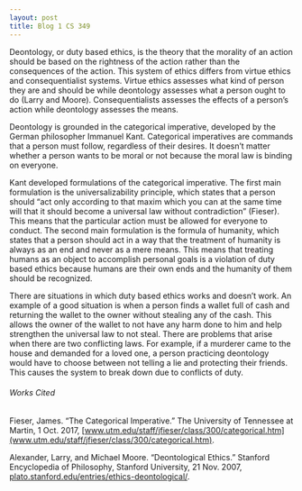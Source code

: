 ```yaml
---
layout: post
title: Blog 1 CS 349
---
```


Deontology, or duty based ethics, is the theory that the morality of an action should be based on the rightness of the action rather than the consequences of the action. This system of ethics differs from virtue ethics and consequentialist systems. Virtue ethics assesses what kind of person they are and should be while deontology assesses what a person ought to do (Larry and Moore). Consequentialists assesses the effects of a person’s action while deontology assesses the means.

Deontology is grounded in the categorical imperative, developed by the German philosopher Immanuel Kant. Categorical imperatives are commands that a person must follow, regardless of their desires. It doesn’t matter whether a person wants to be moral or not because the moral law is binding on everyone. 

Kant developed formulations of the categorical imperative. The first main formulation is the universalizability principle, which states that a person should “act only according to that maxim which you can at the same time will that it should become a universal law without contradiction” (Fieser). This means that the particular action must be allowed for everyone to conduct. The second main formulation is the formula of humanity, which states that a person should act in a way that the treatment of humanity is always as an end and never as a mere means. This means that treating humans as an object to accomplish personal goals is a violation of duty based ethics because humans are their own ends and the humanity of them should be recognized.

There are situations in which duty based ethics works and doesn’t work. An example of a good situation is when a person finds a wallet full of cash and returning the wallet to the owner without stealing any of the cash. This allows the owner of the wallet to not have any harm done to him and help strengthen the universal law to not steal. There are problems that arise when there are two conflicting laws. For example, if a murderer came to the house and demanded for a loved one, a person practicing deontology would have to choose between not telling a lie and protecting their friends. This causes the system to break down due to conflicts of duty.

###### Works Cited
Fieser, James. “The Categorical Imperative.” The University of Tennessee at Martin, 1 Oct. 2017, [www.utm.edu/staff/jfieser/class/300/categorical.htm](www.utm.edu/staff/jfieser/class/300/categorical.htm).

Alexander, Larry, and Michael Moore. “Deontological Ethics.” Stanford Encyclopedia of Philosophy, Stanford University, 21 Nov. 2007, [plato.stanford.edu/entries/ethics-deontological/](plato.stanford.edu/entries/ethics-deontological/).
 
